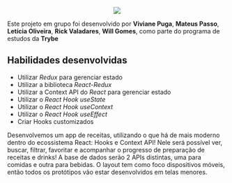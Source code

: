 <p align="center">
  <img src="./gif1.gif" />
</p>

Este projeto em grupo foi desenvolvido por **Viviane Puga**, **Mateus Passo**, **Letícia Oliveira**, **Rick Valadares**, **Will Gomes**, como parte do programa de estudos da **Trybe**

## Habilidades desenvolvidas
  - Utilizar _Redux_ para gerenciar estado
  - Utilizar a biblioteca _React-Redux_
  - Utilizar a Context API do _React_ para gerenciar estado
  - Utilizar o _React Hook useState_
  - Utilizar o _React Hook useContext_
  - Utilizar o _React Hook useEffect_
  - Criar Hooks customizados

Desenvolvemos um app de receitas, utilizando o que há de mais moderno dentro do ecossistema React: Hooks e Context API!
Nele será possível ver, buscar, filtrar, favoritar e acompanhar o progresso de preparação de receitas e drinks!
A base de dados serão 2 APIs distintas, uma para comidas e outra para bebidas.
O layout tem como foco dispositivos móveis, então todos os protótipos vão estar desenvolvidos em telas menores.
